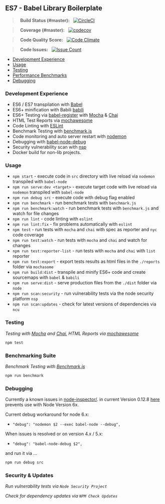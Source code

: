 ## ES7 - Babel Library Boilerplate
> &nbsp;&nbsp;**Build Status (#master):** &nbsp;&nbsp;[![CircleCI](https://circleci.com/gh/DeviantJS/es7-babel-starter.svg?style=svg)](https://circleci.com/gh/DeviantJS/es7-babel-starter)

> &nbsp;&nbsp;**Coverage (#master):** &nbsp;&nbsp;[![codecov](https://codecov.io/gh/DeviantJS/es7-babel-starter/branch/master/graph/badge.svg)](https://codecov.io/gh/DeviantJS/es7-babel-starter)

> &nbsp;&nbsp;**Code Quality Score:** &nbsp;&nbsp;[![Code Climate](https://codeclimate.com/github/DeviantJS/es7-babel-starter/badges/gpa.svg)](https://codeclimate.com/github/DeviantJS/es7-babel-starter)

> &nbsp;&nbsp;**Code Issues:** &nbsp;&nbsp;[![Issue Count](https://codeclimate.com/github/DeviantJS/es7-babel-starter/badges/issue_count.svg)](https://codeclimate.com/github/DeviantJS/es7-babel-starter)

- [Development Experience](#development-experience)
- [Usage](#usage)
- [Testing](#testing)
- [Performance Benchmarks](#benchmarking-suite)
- [Debugging](#debugging)

### Development Experience
- ES6 / ES7 transpilation with [Babel](https://github.com/babel/babel)
- ES6+ minification with Babili [babili](https://github.com/babel/babili)
- ES6+ Testing via [babel-register](https://github.com/babel/babel/tree/master/packages/babel-register) with [Mocha](https://github.com/mochajs/mocha) & [Chai](https://github.com/chaijs/chai)
- HTML Test Reports via [mochawesome](https://github.com/adamgruber/mochawesome)
- Code Linting with [ESLint](https://github.com/eslint/eslint)
- Benchmark Testing with [benchmark.js](https://github.com/bestiejs/benchmark.js)
- Code monitoring and auto server restart with [nodemon](https://github.com/remy/nodemon)
- Debugging with [babel-node-debug](https://github.com/crabdude/babel-node-debug)
- Security vulnerability scan with [nsp](https://github.com/nodesecurity/nsp)
- Docker build for non-lib projects.

### Usage

- `npm start` - execute code in `src` directory with live reload via `nodemon` transpiled with `babel-node`
- `npm run serve:dev <target>` - execute target code with live reload via `nodemon` transpiled with `babel-node`
- `npm run debug src` - execute code with debug flag enabled
- `npm run benchmark` - run benchmark tests with `benchmark.js`
- `npm run benchmark:watch` - run benchmark tests with `benchmark.js` and watch for file changes
- `npm run lint` - code linting with `eslint`
- `npm run lint:fix` - fix problems automatically with `eslint`
- `npm test` - run tests with `mocha` and `chai` with spec as reporter and `nyc` code coverage
- `npm run test:watch` - run tests with `mocha` and `chai` and watch for changes
- `npm run test:reporter-list` - run tests with `mocha` and `chai` with `list` reporter
- `npm run test:export` - export tests results as html files in the `./reports` folder via `mochasome`
- `npm run build:dist` - transpile and minify ES6+ code and create sourcemaps with `babel` & `babili`
- `npm run serve:dist` - serve production files from the `./dist` folder via `node`
- `npm run scan:security` - run vulnerability tests via the node security platform `nsp`
- `npm run scan:updates` - check for latest versions of dependencies via `ncu`

### Testing

_Testing with [Mocha](https://github.com/mochajs/mocha) and [Chai](https://github.com/chaijs/chai), HTML Reports via [mochawesome](https://github.com/adamgruber/mochawesome)_

```bash
npm test

```

### Benchmarking Suite

_Benchmark Testing with [Benchmark.js](https://github.com/bestiejs/benchmark.js)_

```bash
npm run benchmark

```

### Debugging

Currently a known issues in [node-inspector/](https://github.com/node-inspector/node-inspector/). in current Version 0.12.8 [here](https://github.com/node-inspector/node-inspector/issues/905) prevents use with Node Version 6x.

Current debug workaround for node 6.x:

- `"debug": "nodemon $2 --exec babel-node --debug",`

When issues is resolved or on version 4.x / 5.x:

- `"debug": "babel-node-debug $2",`

and run it via ...

```bash
npm run debug src

```

### Security & Updates

_Run vulnerability tests via `Node Security Project`_

_Check for dependency updates via `NPM Check Updates`_